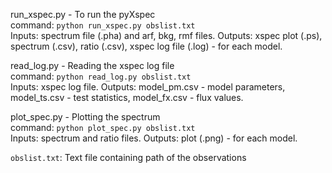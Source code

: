 run_xspec.py - To run the pyXspec    
command: `python run_xspec.py obslist.txt`    
Inputs: spectrum file (.pha) and arf, bkg, rmf files.
Outputs: xspec plot (.ps), spectrum (.csv), ratio (.csv), xspec log file (.log) - for each model.  

read_log.py - Reading the xspec log file  
command: `python read_log.py obslist.txt`  
Inputs: xspec log file.
Outputs: model_pm.csv - model parameters, model_ts.csv - test statistics, model_fx.csv - flux values.  

plot_spec.py - Plotting the spectrum  
command: `python plot_spec.py obslist.txt`  
Inputs: spectrum and ratio files.
Outputs: plot (.png) - for each model.  

`obslist.txt`: Text file containing path of the observations  